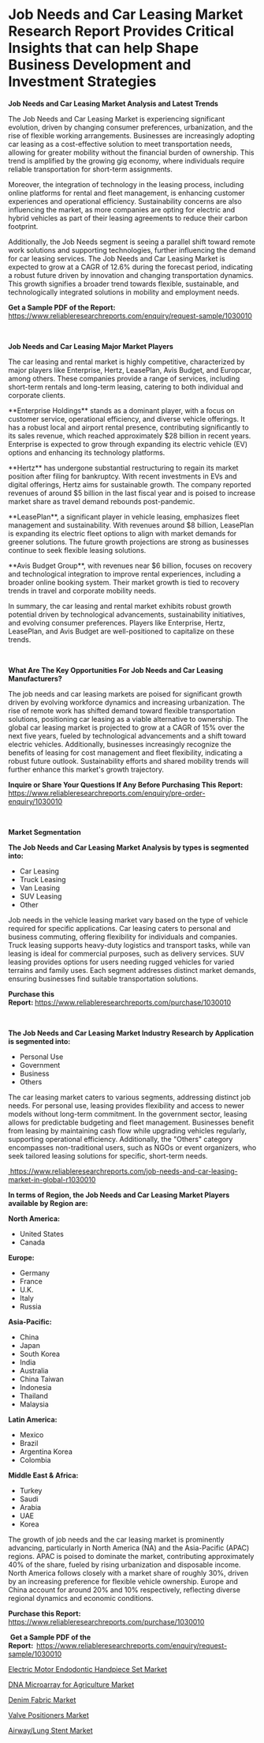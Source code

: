 <p><h1>Job Needs and Car Leasing Market Research Report Provides Critical Insights that can help Shape Business Development and Investment Strategies</h1></p><p><strong>Job Needs and Car Leasing Market Analysis and Latest Trends</strong></p>
<p><p>The Job Needs and Car Leasing Market is experiencing significant evolution, driven by changing consumer preferences, urbanization, and the rise of flexible working arrangements. Businesses are increasingly adopting car leasing as a cost-effective solution to meet transportation needs, allowing for greater mobility without the financial burden of ownership. This trend is amplified by the growing gig economy, where individuals require reliable transportation for short-term assignments. </p><p>Moreover, the integration of technology in the leasing process, including online platforms for rental and fleet management, is enhancing customer experiences and operational efficiency. Sustainability concerns are also influencing the market, as more companies are opting for electric and hybrid vehicles as part of their leasing agreements to reduce their carbon footprint.</p><p>Additionally, the Job Needs segment is seeing a parallel shift toward remote work solutions and supporting technologies, further influencing the demand for car leasing services. The Job Needs and Car Leasing Market is expected to grow at a CAGR of 12.6% during the forecast period, indicating a robust future driven by innovation and changing transportation dynamics. This growth signifies a broader trend towards flexible, sustainable, and technologically integrated solutions in mobility and employment needs.</p></p>
<p><strong>Get a Sample PDF of the Report:&nbsp;</strong> <a href="https://www.reliableresearchreports.com/enquiry/request-sample/1030010">https://www.reliableresearchreports.com/enquiry/request-sample/1030010</a></p>
<p>&nbsp;</p>
<p><strong>Job Needs and Car Leasing Major Market Players</strong></p>
<p><p>The car leasing and rental market is highly competitive, characterized by major players like Enterprise, Hertz, LeasePlan, Avis Budget, and Europcar, among others. These companies provide a range of services, including short-term rentals and long-term leasing, catering to both individual and corporate clients.</p><p>**Enterprise Holdings** stands as a dominant player, with a focus on customer service, operational efficiency, and diverse vehicle offerings. It has a robust local and airport rental presence, contributing significantly to its sales revenue, which reached approximately $28 billion in recent years. Enterprise is expected to grow through expanding its electric vehicle (EV) options and enhancing its technology platforms.</p><p>**Hertz** has undergone substantial restructuring to regain its market position after filing for bankruptcy. With recent investments in EVs and digital offerings, Hertz aims for sustainable growth. The company reported revenues of around $5 billion in the last fiscal year and is poised to increase market share as travel demand rebounds post-pandemic.</p><p>**LeasePlan**, a significant player in vehicle leasing, emphasizes fleet management and sustainability. With revenues around $8 billion, LeasePlan is expanding its electric fleet options to align with market demands for greener solutions. The future growth projections are strong as businesses continue to seek flexible leasing solutions.</p><p>**Avis Budget Group**, with revenues near $6 billion, focuses on recovery and technological integration to improve rental experiences, including a broader online booking system. Their market growth is tied to recovery trends in travel and corporate mobility needs.</p><p>In summary, the car leasing and rental market exhibits robust growth potential driven by technological advancements, sustainability initiatives, and evolving consumer preferences. Players like Enterprise, Hertz, LeasePlan, and Avis Budget are well-positioned to capitalize on these trends.</p></p>
<p>&nbsp;</p>
<p><strong>What Are The Key Opportunities For Job Needs and Car Leasing Manufacturers?</strong></p>
<p><p>The job needs and car leasing markets are poised for significant growth driven by evolving workforce dynamics and increasing urbanization. The rise of remote work has shifted demand toward flexible transportation solutions, positioning car leasing as a viable alternative to ownership. The global car leasing market is projected to grow at a CAGR of 15% over the next five years, fueled by technological advancements and a shift toward electric vehicles. Additionally, businesses increasingly recognize the benefits of leasing for cost management and fleet flexibility, indicating a robust future outlook. Sustainability efforts and shared mobility trends will further enhance this market's growth trajectory.</p></p>
<p><strong>Inquire or Share Your Questions If Any Before Purchasing This Report:</strong> <a href="https://www.reliableresearchreports.com/enquiry/pre-order-enquiry/1030010">https://www.reliableresearchreports.com/enquiry/pre-order-enquiry/1030010</a></p>
<p>&nbsp;</p>
<p><strong>Market Segmentation</strong></p>
<p><strong>The Job Needs and Car Leasing Market Analysis by types is segmented into:</strong></p>
<p><ul><li>Car Leasing</li><li>Truck Leasing</li><li>Van Leasing</li><li>SUV Leasing</li><li>Other</li></ul></p>
<p><p>Job needs in the vehicle leasing market vary based on the type of vehicle required for specific applications. Car leasing caters to personal and business commuting, offering flexibility for individuals and companies. Truck leasing supports heavy-duty logistics and transport tasks, while van leasing is ideal for commercial purposes, such as delivery services. SUV leasing provides options for users needing rugged vehicles for varied terrains and family uses. Each segment addresses distinct market demands, ensuring businesses find suitable transportation solutions.</p></p>
<p><strong>Purchase this Report:&nbsp;</strong><a href="https://www.reliableresearchreports.com/purchase/1030010">https://www.reliableresearchreports.com/purchase/1030010</a></p>
<p>&nbsp;</p>
<p><strong>The Job Needs and Car Leasing Market Industry Research by Application is segmented into:</strong></p>
<p><ul><li>Personal Use</li><li>Government</li><li>Business</li><li>Others</li></ul></p>
<p><p>The car leasing market caters to various segments, addressing distinct job needs. For personal use, leasing provides flexibility and access to newer models without long-term commitment. In the government sector, leasing allows for predictable budgeting and fleet management. Businesses benefit from leasing by maintaining cash flow while upgrading vehicles regularly, supporting operational efficiency. Additionally, the "Others" category encompasses non-traditional users, such as NGOs or event organizers, who seek tailored leasing solutions for specific, short-term needs.</p></p>
<p><a href="https://www.reliableresearchreports.com/job-needs-and-car-leasing-market-in-global-r1030010">&nbsp;https://www.reliableresearchreports.com/job-needs-and-car-leasing-market-in-global-r1030010</a></p>
<p><strong>In terms of Region, the Job Needs and Car Leasing Market Players available by Region are:</strong></p>
<p>
    <p> <strong> North America: </strong>
        <ul>
            <li>United States</li>
            <li>Canada</li>
        </ul>
        </p> 
    <p> <strong> Europe: </strong>
        <ul>
            <li>Germany</li>
            <li>France</li>
            <li>U.K.</li>
            <li>Italy</li>
            <li>Russia</li>
        </ul>
        </p> 
    <p> <strong> Asia-Pacific: </strong>
        <ul>
            <li>China</li>
            <li>Japan</li>
            <li>South Korea</li>
            <li>India</li>
            <li>Australia</li>
            <li>China Taiwan</li>
            <li>Indonesia</li>
            <li>Thailand</li>
            <li>Malaysia</li>
        </ul>
        </p> 
    <p> <strong> Latin America: </strong>
        <ul>
            <li>Mexico</li>
            <li>Brazil</li>
            <li>Argentina Korea</li>
            <li>Colombia</li>
        </ul>
        </p> 
    <p> <strong> Middle East & Africa: </strong>
        <ul>
            <li>Turkey</li>
            <li>Saudi</li>
            <li>Arabia</li>
            <li>UAE</li>
            <li>Korea</li>
        </ul>
    </p>
    </p>
<p><p>The growth of job needs and the car leasing market is prominently advancing, particularly in North America (NA) and the Asia-Pacific (APAC) regions. APAC is poised to dominate the market, contributing approximately 40% of the share, fueled by rising urbanization and disposable income. North America follows closely with a market share of roughly 30%, driven by an increasing preference for flexible vehicle ownership. Europe and China account for around 20% and 10% respectively, reflecting diverse regional dynamics and economic conditions.</p></p>
<p><strong>Purchase this Report: </strong><a href="https://www.reliableresearchreports.com/purchase/1030010">https://www.reliableresearchreports.com/purchase/1030010</a></p>
<p>&nbsp;<strong>Get a Sample PDF of the Report:&nbsp;&nbsp;</strong><a href="https://www.reliableresearchreports.com/enquiry/request-sample/1030010">https://www.reliableresearchreports.com/enquiry/request-sample/1030010</a></p>
<p><strong></strong></p>
<p><p><a href="https://medium.com/@vrahul.reportprime/electric-motor-endodontic-handpiece-set-market-investigation-industry-evolution-and-forecast-till-1bb95dc11885">Electric Motor Endodontic Handpiece Set Market</a></p><p><a href="https://github.com/BryceTownsendr/Market-Research-Report-List-6/blob/main/dna-microarray-for-agriculture-market.md">DNA Microarray for Agriculture Market</a></p><p><a href="https://www.linkedin.com/pulse/denim-fabric-market-size-growth-trends-statistics-forecasts-o9cwc?trackingId=2JvN4rnPRgST5gSdpLTeQA%3D%3D">Denim Fabric Market</a></p><p><a href="https://www.linkedin.com/pulse/valve-positioners-market-indicators-size-regional-breakdown-8pa3c?trackingId=sSTh3AknQpuWDXLDDUZ3Sg%3D%3D">Valve Positioners Market</a></p><p><a href="https://issuu.com/reportprime-2/docs/airwaylung-stent-market-size-2030.p_497a17bc062a8b">Airway/Lung Stent Market</a></p></p>
